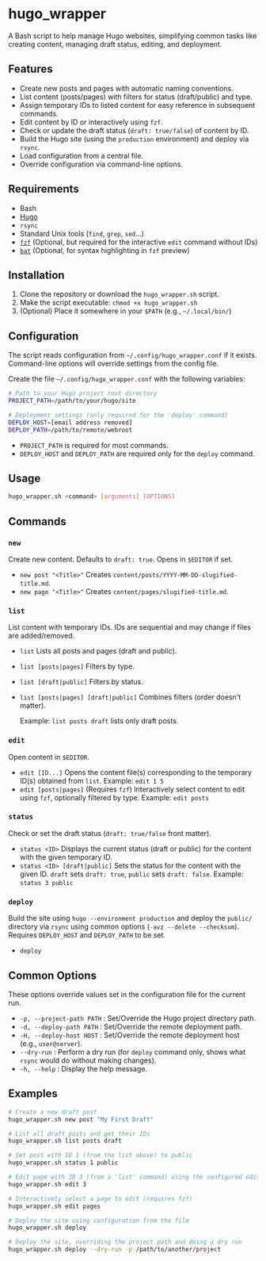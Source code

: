 # hugo_wrapper

A Bash script to help manage Hugo websites, simplifying common tasks like creating content, managing draft status, editing, and deployment.

## Features

* Create new posts and pages with automatic naming conventions.
* List content (posts/pages) with filters for status (draft/public) and type.
* Assign temporary IDs to listed content for easy reference in subsequent commands.
* Edit content by ID or interactively using `fzf`.
* Check or update the draft status (`draft: true/false`) of content by ID.
* Build the Hugo site (using the `production` environment) and deploy via `rsync`.
* Load configuration from a central file.
* Override configuration via command-line options.

## Requirements

* Bash
* [Hugo](https://gohugo.io/)
* `rsync`
* Standard Unix tools (`find`, `grep`, `sed`...)
* [`fzf`](https://github.com/junegunn/fzf) (Optional, but required for the interactive `edit` command without IDs)
* [`bat`](https://github.com/sharkdp/bat) (Optional, for syntax highlighting in `fzf` preview)

## Installation

1. Clone the repository or download the `hugo_wrapper.sh` script.
2. Make the script executable: `chmod +x hugo_wrapper.sh`
3. (Optional) Place it somewhere in your `$PATH` (e.g., `~/.local/bin/`)

## Configuration

The script reads configuration from `~/.config/hugo_wrapper.conf` if it exists. Command-line options will override settings from the config file.

Create the file `~/.config/hugo_wrapper.conf` with the following variables:

```bash
# Path to your Hugo project root directory
PROJECT_PATH=/path/to/your/hugo/site

# Deployment settings (only required for the 'deploy' command)
DEPLOY_HOST=[email address removed]
DEPLOY_PATH=/path/to/remote/webroot
```

* `PROJECT_PATH` is required for most commands.
* `DEPLOY_HOST` and `DEPLOY_PATH` are required only for the `deploy` command.

## Usage

```bash
hugo_wrapper.sh <command> [arguments] [OPTIONS]
```

## Commands

### `new`

Create new content. Defaults to `draft: true`. Opens in `$EDITOR` if set.

* `new post "<Title>"`
    Creates `content/posts/YYYY-MM-DD-slugified-title.md`.
* `new page "<Title>"`
    Creates `content/pages/slugified-title.md`.

### `list`

List content with temporary IDs. IDs are sequential and may change if files are added/removed.

* `list`
    Lists all posts and pages (draft and public).
* `list [posts|pages]`
    Filters by type.
* `list [draft|public]`
    Filters by status.
* `list [posts|pages] [draft|public]`
    Combines filters (order doesn't matter).

    Example: `list posts draft` lists only draft posts.

### `edit`

Open content in `$EDITOR`.

* `edit [ID...]`
    Opens the content file(s) corresponding to the temporary ID(s) obtained from `list`.
    Example: `edit 1 5`
* `edit [posts|pages]` (Requires `fzf`)
    Interactively select content to edit using `fzf`, optionally filtered by type.
    Example: `edit posts`

### `status`

Check or set the draft status (`draft: true/false` front matter).

* `status <ID>`
    Displays the current status (draft or public) for the content with the given temporary ID.
* `status <ID> [draft|public]`
    Sets the status for the content with the given ID. `draft` sets `draft: true`, `public` sets `draft: false`.
    Example: `status 3 public`

### `deploy`

Build the site using `hugo --environment production` and deploy the `public/` directory via `rsync` using common options (`-avz --delete --checksum`). Requires `DEPLOY_HOST` and `DEPLOY_PATH` to be set.

* `deploy`

## Common Options

These options override values set in the configuration file for the current run.

* `-p, --project-path PATH` : Set/Override the Hugo project directory path.
* `-d, --deploy-path PATH` : Set/Override the remote deployment path.
* `-H, --deploy-host HOST` : Set/Override the remote deployment host (e.g., `user@server`).
* `--dry-run` : Perform a dry run (for `deploy` command only, shows what `rsync` would do without making changes).
* `-h, --help` : Display the help message.

## Examples

```bash
# Create a new draft post
hugo_wrapper.sh new post "My First Draft"

# List all draft posts and get their IDs
hugo_wrapper.sh list posts draft

# Set post with ID 1 (from the list above) to public
hugo_wrapper.sh status 1 public

# Edit page with ID 3 (from a 'list' command) using the configured editor
hugo_wrapper.sh edit 3

# Interactively select a page to edit (requires fzf)
hugo_wrapper.sh edit pages

# Deploy the site using configuration from the file
hugo_wrapper.sh deploy

# Deploy the site, overriding the project path and doing a dry run
hugo_wrapper.sh deploy --dry-run -p /path/to/another/project
```
